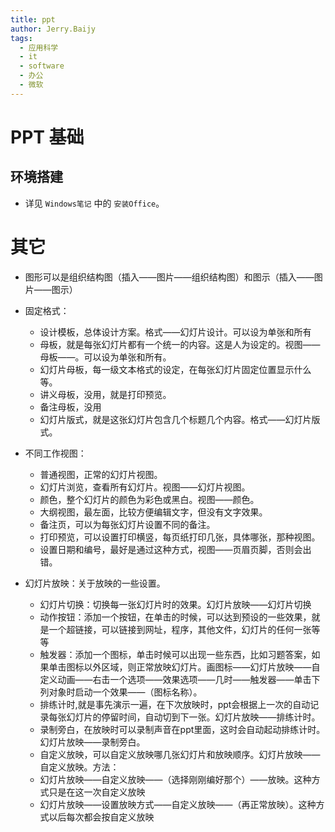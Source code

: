 ```yaml
---
title: ppt
author: Jerry.Baijy
tags:
  - 应用科学
  - it
  - software
  - 办公
  - 微软
---
```


# PPT 基础

## 环境搭建

- 详见 `Windows笔记` 中的 `安装Office`。

# 其它

- 图形可以是组织结构图（插入——图片——组织结构图）和图示（插入——图片——图示）

- 固定格式：
  - 设计模板，总体设计方案。格式——幻灯片设计。可以设为单张和所有
  - 母板，就是每张幻灯片都有一个统一的内容。这是人为设定的。视图——母板——。可以设为单张和所有。
  - 幻灯片母板，每一级文本格式的设定，在每张幻灯片固定位置显示什么等。
  - 讲义母板，没用，就是打印预览。
  - 备注母板，没用
  - 幻灯片版式，就是这张幻灯片包含几个标题几个内容。格式——幻灯片版式。

- 不同工作视图：
  - 普通视图，正常的幻灯片视图。
  - 幻灯片浏览，查看所有幻灯片。视图——幻灯片视图。
  - 颜色，整个幻灯片的颜色为彩色或黑白。视图——颜色。
  - 大纲视图，最左面，比较方便编辑文字，但没有文字效果。
  - 备注页，可以为每张幻灯片设置不同的备注。
  - 打印预览，可以设置打印横竖，每页纸打印几张，具体哪张，那种视图。
  - 设置日期和编号，最好是通过这种方式，视图——页眉页脚，否则会出错。

- 幻灯片放映：关于放映的一些设置。
  - 幻灯片切换：切换每一张幻灯片时的效果。幻灯片放映——幻灯片切换
  - 动作按钮：添加一个按钮，在单击的时候，可以达到预设的一些效果，就是一个超链接，可以链接到网址，程序，其他文件，幻灯片的任何一张等等
  - 触发器：添加一个图标，单击时候可以出现一些东西，比如习题答案，如果单击图标以外区域，则正常放映幻灯片。画图标——幻灯片放映——自定义动画——右击一个选项——效果选项——几时——触发器——单击下列对象时启动一个效果——（图标名称）。
  - 排练计时,就是事先演示一遍，在下次放映时，ppt会根据上一次的自动记录每张幻灯片的停留时间，自动切到下一张。幻灯片放映——排练计时。
  - 录制旁白，在放映时可以录制声音在ppt里面，这时会自动起动排练计时。幻灯片放映——录制旁白。
  - 自定义放映，可以自定义放映哪几张幻灯片和放映顺序。幻灯片放映——自定义放映。方法：
  - 幻灯片放映——自定义放映——（选择刚刚编好那个）——放映。这种方式只是在这一次自定义放映
  - 幻灯片放映——设置放映方式——自定义放映——（再正常放映）。这种方式以后每次都会按自定义放映
